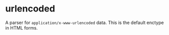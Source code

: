 # urlencoded

A parser for `application/x-www-urlencoded` data. This is the default enctype in HTML forms.
